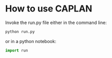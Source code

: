 # How to use CAPLAN

Invoke the run.py file either in the command line:

``` Python
python run.py
```

or in a python notebook:

```Python
import run
```